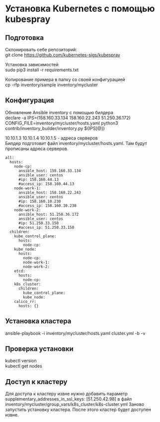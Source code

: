 # Установка Kubernetes с помощью kubespray

## Подготовка

Склонировать себе репозиторий:  
git clone https://github.com/kubernetes-sigs/kubespray  

Установка зависимостей  
sudo pip3 install -r requirements.txt

Копирование примера в папку со своей конфигурацией  
cp -rfp inventory/sample inventory/mycluster

## Конфигурация

Обновление Ansible inventory с помощью билдера   
declare -a IPS=(158.160.33.134 158.160.22.243 51.250.36.172)  
CONFIG_FILE=inventory/mycluster/hosts.yaml python3 contrib/inventory_builder/inventory.py ${IPS[@]}  

10.10.1.3 10.10.1.4 10.10.1.5 - адреса серверов    
Билдер подготовит файл inventory/mycluster/hosts.yaml. Там будут прописаны адреса серверов.  

```
all:
  hosts:
    node-cp:
      ansible_host: 158.160.33.134
      ansible_user: centos
      #ip: 158.160.44.13
      #access_ip: 158.160.44.13
    node-work-1:
      ansible_host: 158.160.22.243
      ansible_user: centos
      #ip: 158.160.10.230
      #access_ip: 158.160.10.230
    node-work-2:
      ansible_host: 51.250.36.172
      ansible_user: centos
      #ip: 51.250.33.150
      #access_ip: 51.250.33.150
  children:
    kube_control_plane:
      hosts:
        node-cp:
    kube_node:
      hosts:
        node-cp:
        node-work-1:
        node-work-2:
    etcd:
      hosts:
        node-cp:
    k8s_cluster:
      children:
        kube_control_plane:
        kube_node:
    calico_rr:
      hosts: {}
```
## Установка кластера

ansible-playbook -i inventory/mycluster/hosts.yaml cluster.yml -b -v

## Проверка установки
kubectl version  
kubectl get nodes  

## Доступ к кластеру
Для доступа к кластеру извне нужно добавить параметр supplementary_addresses_in_ssl_keys: [51.250.42.98] в файл inventory/mycluster/group_vars/k8s_cluster/k8s-cluster.yml Заново запустить установку кластера. После этого кластер будет доступен извне.
